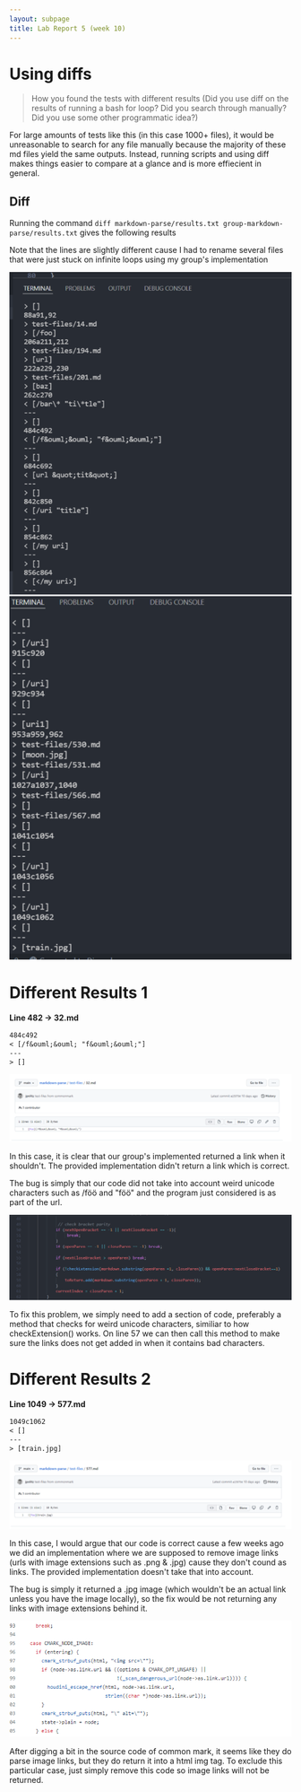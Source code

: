 ```yaml
---
layout: subpage
title: Lab Report 5 (week 10)
---
```


# Using diffs

> How you found the tests with different results (Did you use diff on the results of running a bash for loop? Did you search through manually? Did you use some other programmatic idea?)

For large amounts of tests like this (in this case 1000+ files), it would be unreasonable to search for any file manually because the majority of these md files yield the same outputs. Instead, running scripts and using diff makes things easier to compare at a glance and is more effiecient in general.

## Diff 

Running the command `diff markdown-parse/results.txt group-markdown-parse/results.txt` gives the following results

Note that the lines are slightly different cause I had to rename several files that were just stuck on infinite loops using my group's implementation

![Image](report-5-img/diff1.png)
![Image](report-5-img/diff2.png)

# Different Results 1
**Line 482 -> 32.md**

```
484c492
< [/f&ouml;&ouml; "f&ouml;&ouml;"]
---
> []
```
![Image](report-5-img/32md.png)

In this case, it is clear that our group's implemented returned a link when it shouldn't. The provided implementation didn't return a link which is correct.

The bug is simply that our code did not take into account weird unicode characters such as 
/f&ouml;&ouml; and
"f&ouml;&ouml;"
and the program just considered is as part of the url. 

![Image](report-5-img/fix1.png)

To fix this problem, we simply need to add a section of code, preferably a method that checks for weird unicode characters, similiar to how checkExtension() works. On line 57 we can then call this method to make sure the links does not get added in when it contains bad characters. 

# Different Results 2
**Line 1049 -> 577.md**

```
1049c1062
< []
---
> [train.jpg]
```



![Image](report-5-img/577md.png)

In this case, I would argue that our code is correct cause a few weeks ago we did an implementation where we are supposed to remove image links (urls with image extensions such as .png & .jpg) cause they don't cound as links. The provided implementation doesn't take that into account.

The bug is simply it returned a .jpg image (which wouldn't be an actual link unless you have the image locally), so the fix would be not returning any links with image extensions behind it.

![Image](report-5-img/fix2.png)

After digging a bit in the source code of common mark, it seems like they do parse image links, but they do return it into a html img tag. To exclude this particular case, just simply remove this code so image links will not be returned. 
